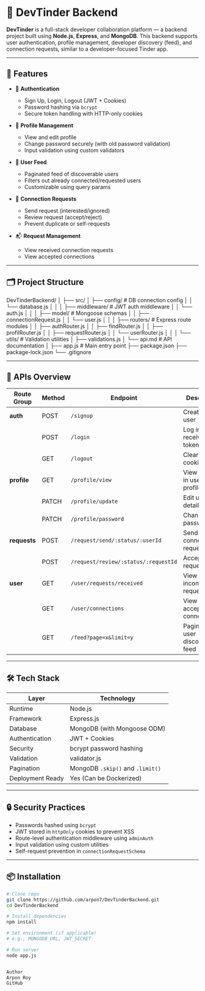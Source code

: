 # 💼 DevTinder Backend

**DevTinder** is a full-stack developer collaboration platform — a backend project built using **Node.js**, **Express**, and **MongoDB**. This backend supports user authentication, profile management, developer discovery (feed), and connection requests, similar to a developer-focused Tinder app.

---

## 🚀 Features

- 🔐 **Authentication**

  - Sign Up, Login, Logout (JWT + Cookies)
  - Password hashing via `bcrypt`
  - Secure token handling with HTTP-only cookies

- 🧾 **Profile Management**

  - View and edit profile
  - Change password securely (with old password validation)
  - Input validation using custom validators

- 🔎 **User Feed**

  - Paginated feed of discoverable users
  - Filters out already connected/requested users
  - Customizable using query params

- 💌 **Connection Requests**

  - Send request (interested/ignored)
  - Review request (accept/reject)
  - Prevent duplicate or self-requests

- 📬 **Request Management**
  - View received connection requests
  - View accepted connections

---

## 🗂️ Project Structure

DevTinderBackend/
│
├── src/
│ ├── config/ # DB connection config
│ │ └── database.js
│ │
│ ├── middleware/ # JWT auth middleware
│ │ └── auth.js
│ │
│ ├── model/ # Mongoose schemas
│ │ ├── connectionRequest.js
│ │ └── user.js
│ │
│ ├── routers/ # Express route modules
│ │ ├── authRouter.js
│ │ ├── findRouter.js
│ │ ├── profilRouter.js
│ │ ├── requestRouter.js
│ │ └── userRouter.js
│ │
│ └── utils/ # Validation utilities
│ ├── validations.js
│ └── api.md # API documentation
│
├── app.js # Main entry point
├── package.json
├── package-lock.json
└── .gitignore

---

## 🧪 APIs Overview

| Route Group  | Method | Endpoint                             | Description                   |
| ------------ | ------ | ------------------------------------ | ----------------------------- |
| **auth**     | POST   | `/signup`                            | Create a new user             |
|              | POST   | `/login`                             | Log in and receive JWT token  |
|              | GET    | `/logout`                            | Clear auth cookie             |
| **profile**  | GET    | `/profile/view`                      | View logged-in user's profile |
|              | PATCH  | `/profile/update`                    | Edit user details             |
|              | PATCH  | `/profile/password`                  | Change password               |
| **requests** | POST   | `/request/send/:status/:userId`      | Send connection request       |
|              | POST   | `/request/review/:status/:requestId` | Accept/Reject request         |
| **user**     | GET    | `/user/requests/received`            | View incoming requests        |
|              | GET    | `/user/connections`                  | View accepted connections     |
|              | GET    | `/feed?page=x&limit=y`               | Paginated user discovery feed |

---

## 🛠️ Tech Stack

| Layer            | Technology                       |
| ---------------- | -------------------------------- |
| Runtime          | Node.js                          |
| Framework        | Express.js                       |
| Database         | MongoDB (with Mongoose ODM)      |
| Authentication   | JWT + Cookies                    |
| Security         | bcrypt password hashing          |
| Validation       | validator.js                     |
| Pagination       | MongoDB `.skip()` and `.limit()` |
| Deployment Ready | Yes (Can be Dockerized)          |

---

## 🔒 Security Practices

- Passwords hashed using `bcrypt`
- JWT stored in `httpOnly` cookies to prevent XSS
- Route-level authentication middleware using `adminAuth`
- Input validation using custom utilities
- Self-request prevention in `connectionRequestSchema`

---

## 📦 Installation

```bash
# Clone repo
git clone https://github.com/arpon7/DevTinderBackend.git
cd DevTinderBackend

# Install dependencies
npm install

# Set environment (if applicable)
# e.g., MONGODB_URL, JWT_SECRET

# Run server
node app.js


Author
Arpon Roy
GitHub
```
